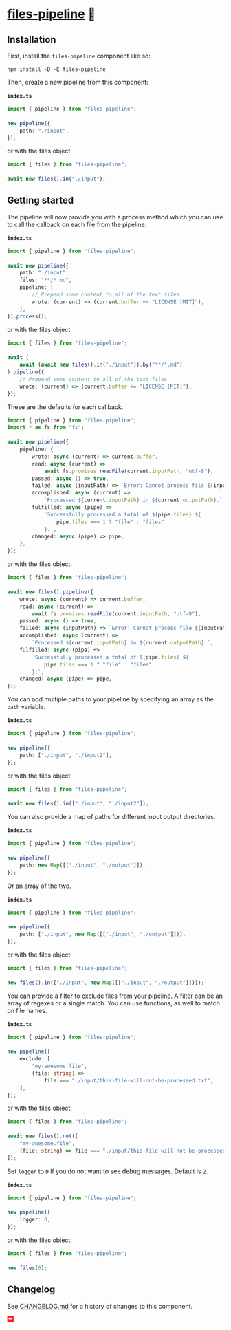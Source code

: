 # [files-pipeline] 🧪

## Installation

First, install the `files-pipeline` component like so:

```
npm install -D -E files-pipeline
```

Then, create a new pipeline from this component:

**`index.ts`**

```ts
import { pipeline } from "files-pipeline";

new pipeline({
	path: "./input",
});
```

or with the files object:

```ts
import { files } from "files-pipeline";

await new files().in("./input");
```

## Getting started

The pipeline will now provide you with a process method which you can use to
call the callback on each file from the pipeline.

**`index.ts`**

```ts
import { pipeline } from "files-pipeline";

await new pipeline({
	path: "./input",
	files: "**/*.md",
	pipeline: {
		// Prepend some content to all of the text files
		wrote: (current) => (current.buffer += "LICENSE [MIT]"),
	},
}).process();
```

or with the files object:

```ts
import { files } from "files-pipeline";

await (
	await (await new files().in("./input")).by("**/*.md")
).pipeline({
	// Prepend some content to all of the text files
	wrote: (current) => (current.buffer += "LICENSE [MIT]"),
});
```

These are the defaults for each callback.

```ts
import { pipeline } from "files-pipeline";
import * as fs from "fs";

await new pipeline({
	pipeline: {
		wrote: async (current) => current.buffer,
		read: async (current) =>
			await fs.promises.readFile(current.inputPath, "utf-8"),
		passed: async () => true,
		failed: async (inputPath) => `Error: Cannot process file ${inputPath}!`,
		accomplished: async (current) =>
			`Processed ${current.inputPath} in ${current.outputPath}.`,
		fulfilled: async (pipe) =>
			`Successfully processed a total of ${pipe.files} ${
				pipe.files === 1 ? "file" : "files"
			}.`,
		changed: async (pipe) => pipe,
	},
});
```

or with the files object:

```ts
import { files } from "files-pipeline";

await new files().pipeline({
	wrote: async (current) => current.buffer,
	read: async (current) =>
		await fs.promises.readFile(current.inputPath, "utf-8"),
	passed: async () => true,
	failed: async (inputPath) => `Error: Cannot process file ${inputPath}!`,
	accomplished: async (current) =>
		`Processed ${current.inputPath} in ${current.outputPath}.`,
	fulfilled: async (pipe) =>
		`Successfully processed a total of ${pipe.files} ${
			pipe.files === 1 ? "file" : "files"
		}.`,
	changed: async (pipe) => pipe,
});
```

You can add multiple paths to your pipeline by specifying an array as the `path`
variable.

**`index.ts`**

```ts
import { pipeline } from "files-pipeline";

new pipeline({
	path: ["./input", "./input2"],
});
```

or with the files object:

```ts
import { files } from "files-pipeline";

await new files().in(["./input", "./input2"]);
```

You can also provide a map of paths for different input output directories.

**`index.ts`**

```ts
import { pipeline } from "files-pipeline";

new pipeline({
	path: new Map([["./input", "./output"]]),
});
```

Or an array of the two.

**`index.ts`**

```ts
import { pipeline } from "files-pipeline";

new pipeline({
	path: ["./input", new Map([["./input", "./output"]])],
});
```

or with the files object:

```ts
import { files } from "files-pipeline";

new files().in(["./input", new Map([["./input", "./output"]])]);
```

You can provide a filter to exclude files from your pipeline. A filter can be an
array of regexes or a single match. You can use functions, as well to match on
file names.

**`index.ts`**

```ts
import { pipeline } from "files-pipeline";

new pipeline({
	exclude: [
		"my-awesome.file",
		(file: string) =>
			file === "./input/this-file-will-not-be-processed.txt",
	],
});
```

or with the files object:

```ts
import { files } from "files-pipeline";

await new files().not([
	"my-awesome.file",
	(file: string) => file === "./input/this-file-will-not-be-processed.txt",
]);
```

Set `logger` to `0` if you do not want to see debug messages. Default is `2`.

**`index.ts`**

```ts
import { pipeline } from "files-pipeline";

new pipeline({
	logger: 0,
});
```

or with the files object:

```ts
import { files } from "files-pipeline";

new files(0);
```

[files-pipeline]: https://npmjs.org/files-pipeline

## Changelog

See [CHANGELOG.md](CHANGELOG.md) for a history of changes to this component.

[![Lightrix logo](https://raw.githubusercontent.com/Lightrix/npm/main/.github/img/favicon.png "Built with Lightrix/npm")](https://github.com/Lightrix/npm)
